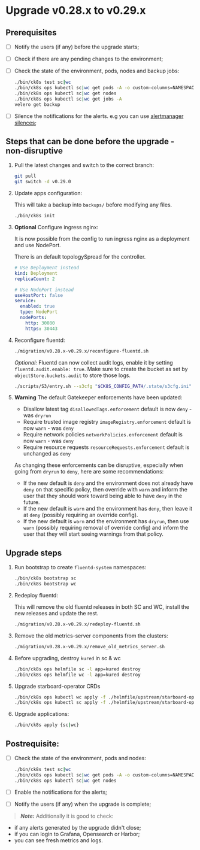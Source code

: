 # Upgrade v0.28.x to v0.29.x

## Prerequisites

- [ ] Notify the users (if any) before the upgrade starts;
- [ ] Check if there are any pending changes to the environment;
- [ ] Check the state of the environment, pods, nodes and backup jobs:

    ```bash
    ./bin/ck8s test sc|wc
    ./bin/ck8s ops kubectl sc|wc get pods -A -o custom-columns=NAMESPACE:metadata.namespace,POD:metadata.name,READY-false:status.containerStatuses[*].ready,REASON:status.containerStatuses[*].state.terminated.reason | grep false | grep -v Completed
    ./bin/ck8s ops kubectl sc|wc get nodes
    ./bin/ck8s ops kubectl sc|wc get jobs -A
    velero get backup
    ```

- [ ] Silence the notifications for the alerts. e.g you can use [alertmanager silences](https://prometheus.io/docs/alerting/latest/alertmanager/#silences);

## Steps that can be done before the upgrade - non-disruptive

1. Pull the latest changes and switch to the correct branch:

    ```bash
    git pull
    git switch -d v0.29.0
    ```

1. Update apps configuration:

    This will take a backup into `backups/` before modifying any files.

    ```bash
    ./bin/ck8s init
    ```

1. **Optional** Configure ingress nginx:

    It is now possible from the config to run ingress nginx as a deployment and use NodePort.

    There is an default topologySpread for the controller.

    ```yaml
    # Use Deployment instead
    kind: Deployment
    replicaCount: 2

    # Use NodePort instead
    useHostPort: false
    service:
      enabled: true
      type: NodePort
      nodePorts:
        http: 30080
        https: 30443
    ```

1. Reconfigure fluentd:

    ```bash
    ./migration/v0.28.x-v0.29.x/reconfigure-fluentd.sh
    ```

    *Optional:*
    Fluentd can now collect audit logs, enable it by setting `fluentd.audit.enable: true`.
    Make sure to create the bucket as set by `objectStore.buckets.audit` to store those logs.

    ```bash
    ./scripts/S3/entry.sh --s3cfg "$CK8S_CONFIG_PATH/.state/s3cfg.ini" create
    ```

1. **Warning** The default Gatekeeper enforcements have been updated:

    - Disallow latest tag `disallowedTags.enforcement` default is now `deny` - was `dryrun`
    - Require trusted image registry `imageRegistry.enforcement` default is now `warn` - was `deny`
    - Require network policies `networkPolicies.enforcement` default is now `warn` - was `deny`
    - Require resource requests `resourceRequests.enforcement` default is unchanged as `deny`

    As changing these enforcements can be disruptive, especially when going from `dryrun` to `deny`, here are some recommendations:

    - If the new default is `deny` and the environment does not already have `deny` on that specific policy, then override with `warn` and inform the user that they should work toward being able to have `deny` in the future.
    - If the new default is `warn` and the environment has `deny`, then leave it at `deny` (possibly requiring an override config).
    - If the new default is `warn` and the environment has `dryrun`, then use `warn` (possibly requiring removal of override config) and inform the user that they will start seeing warnings from that policy.

## Upgrade steps

1. Run bootstrap to create `fluentd-system` namespaces:

    ```bash
    ./bin/ck8s bootstrap sc
    ./bin/ck8s bootstrap wc
    ```

1. Redeploy fluentd:

    This will remove the old fluentd releases in both SC and WC, install the new releases and update the rest.

    ```bash
    ./migration/v0.28.x-v0.29.x/redeploy-fluentd.sh
    ```

1. Remove the old metrics-server components from the clusters:

   ```bash
   ./migration/v0.28.x-v0.29.x/remove_old_metrics_server.sh
   ```

1. Before upgrading, destroy `kured` in sc & wc
    ```bash
    ./bin/ck8s ops helmfile sc -l app=kured destroy
    ./bin/ck8s ops helmfile wc -l app=kured destroy
    ```

1. Upgrade starboard-operator CRDs

    ```bash
    ./bin/ck8s ops kubectl wc apply -f ./helmfile/upstream/starboard-operator/crds/
    ./bin/ck8s ops kubectl sc apply -f ./helmfile/upstream/starboard-operator/crds/
    ```

1. Upgrade applications:

    ```bash
    ./bin/ck8s apply {sc|wc}
    ```

## Postrequisite:

- [ ] Check the state of the environment, pods and nodes:

    ```bash
    ./bin/ck8s test sc|wc
    ./bin/ck8s ops kubectl sc|wc get pods -A -o custom-columns=NAMESPACE:metadata.namespace,POD:metadata.name,READY-false:status.containerStatuses[*].ready,REASON:status.containerStatuses[*].state.terminated.reason | grep false | grep -v Completed
    ./bin/ck8s ops kubectl sc|wc get nodes
    ```

- [ ] Enable the notifications for the alerts;
- [ ] Notify the users (if any) when the upgrade is complete;

> **_Note:_** Additionally it is good to check:

- if any alerts generated by the upgrade didn't close;
- if you can login to Grafana, Opensearch or Harbor;
- you can see fresh metrics and logs.
